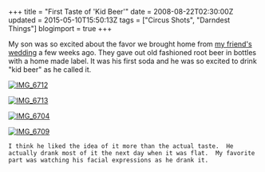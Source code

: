 +++
title = "First Taste of 'Kid Beer'"
date = 2008-08-22T02:30:00Z
updated = 2015-05-10T15:50:13Z
tags = ["Circus Shots", "Darndest Things"]
blogimport = true 
+++

  My son was so excited about the favor we brought home from [my friend's wedding](http://lifeatthecircus.com/2008/08/18/facing-one-of-my-biggest-fears/) a few weeks ago.  They gave out old fashioned root beer in bottles with a home made label.  It was his first soda and he was so excited to drink "kid beer" as he called it.  

[![IMG_6712](https://latc.s3.amazonaws.com/wp-content/uploads/2008/08/img-6712-thumb1.jpg)](https://latc.s3.amazonaws.com/wp-content/uploads/2008/08/img-67121.jpg) 

[![IMG_6713](https://latc.s3.amazonaws.com/wp-content/uploads/2008/08/img-6713-thumb1.jpg)](https://latc.s3.amazonaws.com/wp-content/uploads/2008/08/img-67131.jpg) 

[![IMG_6704](https://latc.s3.amazonaws.com/wp-content/uploads/2008/08/img-6704-thumb1.jpg)](https://latc.s3.amazonaws.com/wp-content/uploads/2008/08/img-67041.jpg) 

[![IMG_6709](https://latc.s3.amazonaws.com/wp-content/uploads/2008/08/img-6709-thumb1.jpg)](https://latc.s3.amazonaws.com/wp-content/uploads/2008/08/img-67091.jpg) 

    I think he liked the idea of it more than the actual taste.  He actually drank most of it the next day when it was flat.  My favorite part was watching his facial expressions as he drank it.  
